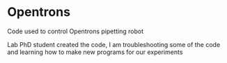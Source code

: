 # Opentrons
Code used to control Opentrons pipetting robot

Lab PhD student created the code, I am troubleshooting some of the code and learning how to make new programs for our experiments
